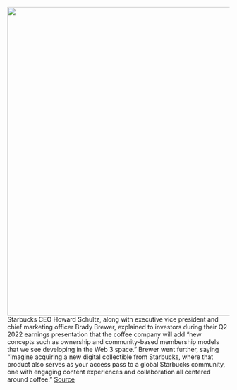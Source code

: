 <img src='https://cdn.vox-cdn.com/thumbor/FjhZzGsL813VwNs-c5edggtrrZs=/0x0:1552x1034/1200x800/filters:focal(652x393:900x641)/cdn.vox-cdn.com/uploads/chorus_image/image/70833088/SBX2020306_NextGen_Cup_Recycled.0.jpg' width='700px' /><br/>
Starbucks CEO Howard Schultz, along with executive vice president and chief marketing officer Brady Brewer, explained to investors during their Q2 2022 earnings presentation that the coffee company will add “new concepts such as ownership and community-based membership models that we see developing in the Web 3 space.” Brewer went further, saying “Imagine acquiring a new digital collectible from Starbucks, where that product also serves as your access pass to a global Starbucks community, one with engaging content experiences and collaboration all centered around coffee.”
<a href='https://www.theverge.com/2022/5/4/23057221/starbucks-nft-loyalty-program-rewards-perks'> Source <a/>